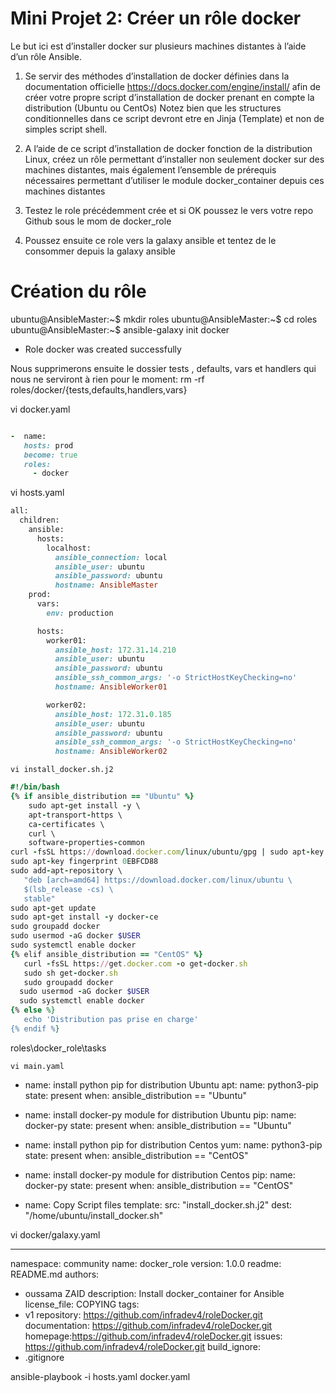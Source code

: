 # Mini Projet 2: Créer un rôle docker

Le but ici est d’installer docker sur plusieurs machines distantes à l’aide d’un rôle Ansible.

1) Se servir des méthodes d’installation de docker définies dans la documentation officielle https://docs.docker.com/engine/install/ afin de créer votre propre script d’installation de docker prenant en compte la distribution (Ubuntu ou CentOs) Notez bien que les structures conditionnelles dans ce script devront etre en Jinja (Template) et non de simples script shell.

2) A l’aide de ce script d’installation de docker fonction de la distribution Linux, créez un rôle permettant d’installer non seulement docker sur des machines distantes, mais également l’ensemble de prérequis nécessaires permettant d’utiliser le module docker_container depuis ces machines distantes

3) Testez le role précédemment crée et si OK poussez le vers votre repo Github sous le mom de docker_role

4) Poussez ensuite ce role vers la galaxy ansible et tentez de le consommer depuis la galaxy ansible

# Création du rôle

ubuntu@AnsibleMaster:~$ mkdir roles
ubuntu@AnsibleMaster:~$ cd roles
ubuntu@AnsibleMaster:~$ ansible-galaxy init docker
- Role docker was created successfully


Nous supprimerons ensuite le dossier tests , defaults, vars et handlers qui nous ne serviront à rien pour le moment:
rm -rf roles/docker/{tests,defaults,handlers,vars}

vi docker.yaml
```ruby

-  name:
   hosts: prod
   become: true
   roles: 
     - docker
```

vi hosts.yaml

```ruby
all:
  children:
    ansible:
      hosts:
        localhost:
          ansible_connection: local
          ansible_user: ubuntu
          ansible_password: ubuntu
          hostname: AnsibleMaster
    prod:
      vars:
        env: production

      hosts:
        worker01:
          ansible_host: 172.31.14.210
          ansible_user: ubuntu
          ansible_password: ubuntu
          ansible_ssh_common_args: '-o StrictHostKeyChecking=no'
          hostname: AnsibleWorker01

        worker02:
          ansible_host: 172.31.0.185
          ansible_user: ubuntu
          ansible_password: ubuntu
          ansible_ssh_common_args: '-o StrictHostKeyChecking=no'
          hostname: AnsibleWorker02
```

`vi install_docker.sh.j2`

```ruby
#!/bin/bash
{% if ansible_distribution == "Ubuntu" %}
    sudo apt-get install -y \
    apt-transport-https \
    ca-certificates \
    curl \
    software-properties-common
curl -fsSL https://download.docker.com/linux/ubuntu/gpg | sudo apt-key add -
sudo apt-key fingerprint 0EBFCD88
sudo add-apt-repository \
   "deb [arch=amd64] https://download.docker.com/linux/ubuntu \
   $(lsb_release -cs) \
   stable"
sudo apt-get update
sudo apt-get install -y docker-ce
sudo groupadd docker
sudo usermod -aG docker $USER
sudo systemctl enable docker
{% elif ansible_distribution == "CentOS" %}
   curl -fsSL https://get.docker.com -o get-docker.sh
   sudo sh get-docker.sh
   sudo groupadd docker
  sudo usermod -aG docker $USER
  sudo systemctl enable docker
{% else %}
   echo 'Distribution pas prise en charge'
{% endif %}
```

roles\docker_role\tasks

`vi main.yaml`

- name: install python pip for distribution Ubuntu
  apt:
    name: python3-pip
    state: present
  when: ansible_distribution == "Ubuntu"

- name: install docker-py module for distribution Ubuntu
  pip:
    name: docker-py
    state: present
  when: ansible_distribution == "Ubuntu"

- name: install python pip for distribution Centos
  yum:
    name: python3-pip
    state: present
  when: ansible_distribution == "CentOS"

- name: install docker-py module for distribution Centos
  pip:
    name: docker-py
    state: present
  when: ansible_distribution == "CentOS"

- name: Copy Script files
  template:
    src: "install_docker.sh.j2"
    dest: "/home/ubuntu/install_docker.sh"




vi docker/galaxy.yaml

---
namespace: community
name: docker_role
version: 1.0.0
readme: README.md
authors:
  - oussama ZAID
description: Install docker_container for Ansible
license_file: COPYING
tags:
  - v1
repository: https://github.com/infradev4/roleDocker.git
documentation: https://github.com/infradev4/roleDocker.git
homepage:https://github.com/infradev4/roleDocker.git
issues: https://github.com/infradev4/roleDocker.git
build_ignore:
  - .gitignore


ansible-playbook -i hosts.yaml docker.yaml